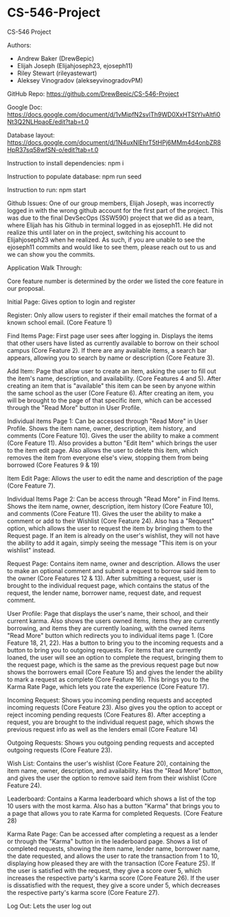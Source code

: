 # CS-546-Project
CS-546 Project

Authors:
- Andrew Baker (DrewBepic)
- Elijah Joseph (Elijahjoseph23, ejoseph11)
- Riley Stewart (rileyastewart)
- Aleksey Vinogradov (alekseyvinogradovPM)

GitHub Repo: https://github.com/DrewBepic/CS-546-Project

Google Doc: https://docs.google.com/document/d/1vMipfN2svlTh9WD0XxHTStYlvAltfi0Nt3Q2NLHpaoE/edit?tab=t.0

Database layout: https://docs.google.com/document/d/1N4uxNlEhrT5tHPj6MMm4d4onbZR8HpR37sq58wfSN-o/edit?tab=t.0

Instruction to install dependencies: npm i

Instruction to populate database: npm run seed

Instruction to run: npm start

Github Issues: One of our group members, Elijah Joseph, was incorrectly logged in with the wrong github account for the first part of the project. This was due to the final DevSecOps (SSW590) project that we did as a team, where Elijah has his Github in terminal
logged in as ejoseph11. He did not realize this until later on in the project, switching his account to Elijahjoseph23 when he realized. As such, if you are unable to see the ejoseph11 commits and would like to see them, please reach out to us and we can show you the commits. 

Application Walk Through: 

Core feature number is determined by the order we listed the core feature in our proposal. 

Initial Page: Gives option to login and register

Register: Only allow users to register if their email matches the format of a known school email. (Core Feature 1)

Find Items Page: First page user sees after logging in. Displays the items that other users have listed as currently available to borrow on their school campus (Core Feature 2). If there are any available items, a search bar appears, allowing you to search by name or description (Core Feature 3). 

Add Item: Page that allow user to create an item, asking the user to fill out the item's name, description, and availability. (Core Features 4 and 5). After creating an item that is "available" this item can be seen by anyone within the same school as the user (Core Feature 6). After creating an item, you will be brought to the page of that specific item, which can be accessed through the "Read More" button in User Profile. 

Individual items Page 1: Can be accessed through "Read More" in User Profile. Shows the item name, owner, description, item history, and comments  (Core Feature 10). Gives the user the ability to make a comment  (Core Feature 11). Also provides a button "Edit Item" which brings the user to the item edit page. Also allows the user to delete this item, which removes the item from everyone else's view, stopping them from being borrowed  (Core Features 9 & 19)

Item Edit Page: Allows the user to edit the name and description of the page (Core Feature 7).

Individual Items Page 2: Can be access through "Read More" in Find Items. Shows the item name, owner, description, item history  (Core Feature 10), and comments  (Core Feature 11). Gives the user the ability to make a comment or add to their Wishlist (Core Feature 24). Also has a "Request" option, which allows the user to request the item by bringing them to the Request page. If an item is already on the user's wishlist, they will not have the ability to add it again, simply seeing the message "This item is on your wishlist" instead. 

Request Page: Contains item name, owner and description. Allows the user to make an optional comment and submit a request to borrow said item to the owner  (Core Features 12 & 13). After submitting a request, user is brought to the individual request page, which contains the status of the request, the lender name, borrower name, request date, and request comment. 

User Profile: Page that displays the user's name, their school, and their current karma. Also shows the users owned items, items they are currently borrowing, and items they are currently loaning, with the owned items "Read More" button which redirects you to individual items page 1. (Core Feature 18, 21, 22). Has a button to bring you to the incoming requests and a button to bring you to outgoing requests. For items that are currently loaned, the user will see an option to complete the request, bringing them to the request page, which is the same as the previous request page but now shows the borrowers email (Core Feature 15) and gives the lender the ability to mark a request as complete (Core Feature 16). This brings you to the Karma Rate Page, which lets you rate the experience (Core Feature 17). 

Incoming Request: Shows you incoming pending requests and accepted incoming requests (Core Feature 23). Also gives you the option to accept or reject incoming pending requests (Core Features 8). After accepting a request, you are brought to the individual request page, which shows the previous request info as well as the lenders email (Core Feature 14)

Outgoing Requests: Shows you outgoing pending requests and accepted outgoing requests (Core Feature 23). 

Wish List: Contains the user's wishlist (Core Feature 20), containing the item name, owner, description, and availability. Has the "Read More" button, and gives the user the option to remove said item from their wishlist (Core Feature 24). 

Leaderboard: Contains a Karma leaderboard which shows a list of the top 10 users with the most karma. Also has a button "Karma" that brings you to a page that allows you to rate Karma for completed Requests. (Core Feature 28)

Karma Rate Page:  Can be accessed after completing a request as a lender or through the "Karma" button in the leaderboard page. Shows a list of completed requests, showing the item name, lender name, borrower name, the date requested, and allows the user to rate the transaction from 1 to 10, displaying how pleased they are with the transaction (Core Feature 25). If the user is satisfied with the request, they give a score over 5, which increases the respective party's karma score (Core Feature 26).  If the user is dissatisfied with the request, they give a score under 5, which decreases the respective party's karma score (Core Feature 27).

Log Out: Lets the user log out
